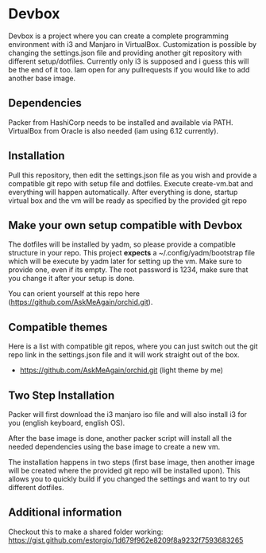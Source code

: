 # Devbox

Devbox is a project where you can create a complete programming environment with i3 and Manjaro in VirtualBox. Customization is possible by changing the settings.json file and providing another git repository with different setup/dotfiles.
Currently only i3 is supposed and i guess this will be the end of it too. 
Iam open for any pullrequests if you would like to add another base image.

## Dependencies

Packer from HashiCorp needs to be installed and available via PATH. VirtualBox from Oracle is also needed (iam using 6.12 currently).

## Installation

Pull this repository, then edit the settings.json file as you wish and provide a compatible git repo with setup file and dotfiles.
Execute create-vm.bat and everything will happen automatically. After everything is done, startup virtual box and the vm will be ready as specified by the provided git repo

## Make your own setup compatible with Devbox

The dotfiles will be installed by yadm, so please provide a compatible structure in your repo. 
This project **expects** a ~/.config/yadm/bootstrap file which will be execute by yadm later for setting up the vm. Make sure to provide one, even if its empty.
The root password is 1234, make sure that you change it after your setup is done.

You can orient yourself at this repo here (https://github.com/AskMeAgain/orchid.git). 

## Compatible themes

Here is a list with compatible git repos, where you can just switch out the git repo link in the settings.json file and it will work straight out of the box.

* https://github.com/AskMeAgain/orchid.git (light theme by me)

## Two Step Installation

Packer will first download the i3 manjaro iso file and will also install i3 for you (english keyboard, english OS).

After the base image is done, another packer script will install all the needed dependencies using the base image to create a new vm.

The installation happens in two steps (first base image, then another image will be created where the provided git repo will be installed upon).
This allows you to quickly build if you changed the settings and want to try out different dotfiles.

## Additional information

Checkout this to make a shared folder working: https://gist.github.com/estorgio/1d679f962e8209f8a9232f7593683265